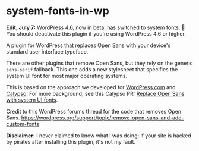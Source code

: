 # system-fonts-in-wp

**Edit, July 7:** WordPress 4.6, now in beta, has switched to system fonts. 🎉 You should deactivate this plugin if you're using WordPress 4.6 or higher.

A plugin for WordPress that replaces Open Sans with your device's standard user interface typeface.

There are other plugins that remove Open Sans, but they rely on the generic `sans-serif` fallback. This one adds a new stylesheet that specifies the system UI font for most major operating systems.

This is based on the approach we developed for [WordPress.com](https://wordpress.com) and [Calypso](https://github.com/Automattic/calypso). For more background, see this Calypso PR: [Replace Open Sans with system UI fonts](http://github.com/Automattic/wp-calypso/pull/3016).

Credit to this WordPress forums thread for the code that removes Open Sans. https://wordpress.org/support/topic/remove-open-sans-and-add-custom-fonts

**Disclaimer:** I never claimed to know what I was doing; if your site is hacked by pirates after installing this plugin, it's not my fault.
